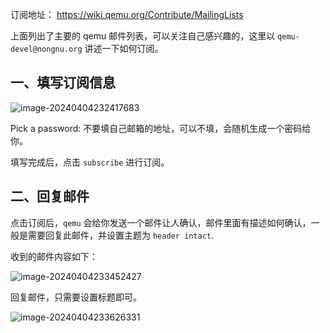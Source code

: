 订阅地址： https://wiki.qemu.org/Contribute/MailingLists

上面列出了主要的 qemu 邮件列表，可以关注自己感兴趣的，这里以 `qemu-devel@nongnu.org` 讲述一下如何订阅。

## 一、填写订阅信息

![image-20240404232417683](https://docs-1259157567.cos.ap-nanjing.myqcloud.com/docs/image-20240404232417683.png)


Pick a password: 不要填自己邮箱的地址，可以不填，会随机生成一个密码给你。


填写完成后，点击 `subscribe` 进行订阅。

## 二、回复邮件

点击订阅后，`qemu` 会给你发送一个邮件让人确认，邮件里面有描述如何确认，一般是需要回复此邮件，并设置主题为 `header intact`.

收到的邮件内容如下：

![image-20240404233452427](https://docs-1259157567.cos.ap-nanjing.myqcloud.com/docs/image-20240404233452427.png)

回复邮件，只需要设置标题即可。

![image-20240404233626331](https://docs-1259157567.cos.ap-nanjing.myqcloud.com/docs/image-20240404233626331.png)
